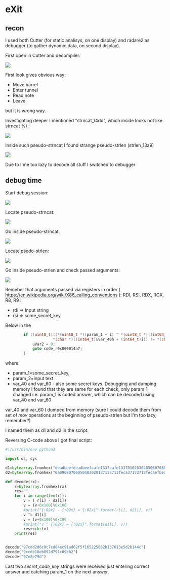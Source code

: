 # eXit

## recon

I used both Cutter (for static analisys, on one display) and radare2 as debugger (to gather dynamic data, on second display).

First open in Cutter and decompiler:

![](img/main_dec.png)

First look gives obvious way:

- Move barrel
- Enter tunnel
- Read note
- Leave

but it is wrong way.

Investigating deeper I mentioned "strncat_14dd", which inside looks not like strncat %) :

![](img/strncat_dec.png)

Inside such pseudo-strncat I found strange pseudo-strlen (strlen_13a9)

![](img/strlen_dec.png)

Due to I'me too lazy to decode all stuff I switched to debugger

## debug time

Start debug session:

![](img/main.png)

Locate pseudo-strncat:

![](img/main_strncat.png)

Go inside pseudo-strncat:

![](img/strncat.png)

Locate psedo-strlen:

![](img/strlen.png)

Go inside pseudo-strlen and check passed arguments:

![](img/strlen_args.png)

Remeber that arguments passed via registers in order ( https://en.wikipedia.org/wiki/X86_calling_conventions ):
RDI, RSI, RDX, RCX, R8, R9 :

* rdi => Input string
* rsi => some_secret_key

Below in the 

```C
        if ((uint8_t)((*(uint8_t *)(param_1 + i) ^ *(uint8_t *)((int64_t)&var_60h + (int64_t)i)) +
                     *(char *)((int64_t)&var_40h + (int64_t)i)) != *(char *)(param_2 + i)) {
            uVar2 = 0;
            goto code_r0x000014a7;
        }
```
where:
- param_1=some_secret_key, 
- param_2=input text
- var_40 and var_60 - also some secret keys. Debugging and dumping memory I found that they are same for each check, only param_1 changed i.e. param_1 is coded answer, which can be decoded using var_40 and var_60


var_40 and var_60 I dumped from memory (sure I could decode them from set of *mov* operations at the beginning of pseudo-strlen but I'm too lazy, remember?)

I named them as d1 and d2 in the script.

Reversing C-code above I got final script:

```python
#!/usr/bin/env python3

import os, sys

d1=bytearray.fromhex("deadbeefdeadbeefcafe1337cafe13370102030405060708090a")
d2=bytearray.fromhex("0a09080706050403020137133713feca37133713fecaefbeadde")

def decode(rx):
    r=bytearray.fromhex(rx)
    res=""
    for i in range(len(r)):
        v = ( r[i] - d2[i])
        v = (v+0x100)%0x100
        #print("{:02x} - {:02x} = {:02x}".format(r[i], d2[i], v))
        v ^= d1[i]
        v = (v+0x100)%0x100
        #print("v ^ {:02x} = {:02x}".format(d1[i], v))
        res+=chr(v)
    print(res)


decode("97cdd2d6c0c7cd84ec91ad62f5f165225882b137613e5d2b144c")
decode("9ccde18eb092d791c09eb2")
decode("97e2e79d")
```

Last two *secret_code_key* strings were received just entering correct answer and catching param_1 on the next answer.

